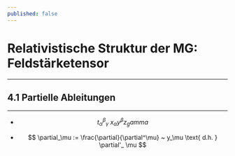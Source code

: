 ```yaml
---
published: false
---
```

# Relativistische Struktur der MG: Feldstärketensor

---

## 4.1 Partielle Ableitungen

---

- $$ t_\alpha^\beta_\gamma ~ x_\alpha y^\beta z_gamma $$

- $$ \partial_\mu := \frac{\partial}{\partial^\mu} ~ y_\mu \text{ d.h. } \partial'_ \mu $$